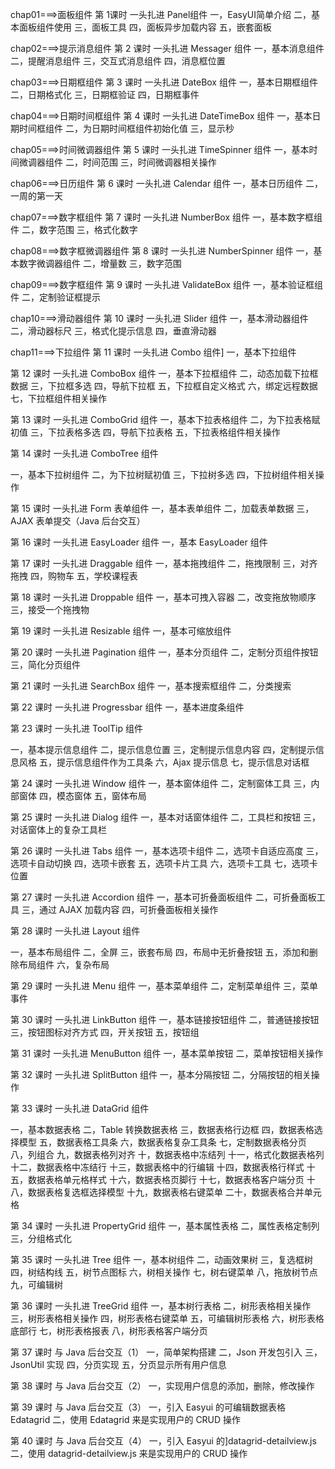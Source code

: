 chap01===>面板组件
第 1课时 一头扎进 Panel组件
一，EasyUI简单介绍 
二，基本面板组件使用 
三，面板工具
 四，面板异步加载内容 
 五，嵌套面板
 
chap02===>提示消息组件
第 2 课时 一头扎进 Messager 组件
 一，基本消息组件
二，提醒消息组件
三，交互式消息组件
四，消息框位置

chap03===>日期框组件
第 3 课时 一头扎进 DateBox 组件
一，基本日期框组件
二，日期格式化
三，日期框验证	
四，日期框事件

chap04===>日期时间框组件
第 4 课时 一头扎进 DateTimeBox 组件
一，基本日期时间框组件
二，为日期时间框组件初始化值
三，显示秒

chap05===>时间微调器组件
第 5 课时 一头扎进 TimeSpinner 组件
一，基本时间微调器组件
二，时间范围
三，时间微调器相关操作

chap06===>日历组件
第 6 课时 一头扎进 Calendar 组件
一，基本日历组件
二，一周的第一天

chap07===>数字框组件
第 7 课时 一头扎进 NumberBox 组件
一，基本数字框组件
二，数字范围
三，格式化数字

chap08===>数字框微调器组件
第 8 课时 一头扎进 NumberSpinner 组件
一，基本数字微调器组件
二，增量数
三，数字范围


chap09===>数字框组件
第 9 课时 一头扎进 ValidateBox 组件
一，基本验证框组件
二，定制验证框提示


chap10===>滑动器组件
第 10 课时 一头扎进 Slider 组件
一，基本滑动器组件
二，滑动器标尺
三，格式化提示信息
四，垂直滑动器

chap11===>下拉组件
第 11 课时 一头扎进 Combo 组件]
一，基本下拉组件

第 12 课时 一头扎进 ComboBox 组件
一，基本下拉框组件
二，动态加载下拉框数据
三，下拉框多选
四，导航下拉框
五，下拉框自定义格式
六，绑定远程数据
七，下拉框组件相关操作

第 13 课时 一头扎进 ComboGrid 组件
一，基本下拉表格组件
二，为下拉表格赋初值
三，下拉表格多选
四，导航下拉表格
五，下拉表格组件相关操作

第 14 课时 一头扎进 ComboTree 组件

一，基本下拉树组件
二，为下拉树赋初值
三，下拉树多选
四，下拉树组件相关操作


第 15 课时 一头扎进 Form 表单组件
一，基本表单组件
二，加载表单数据
三，AJAX 表单提交（Java 后台交互）

第 16 课时 一头扎进 EasyLoader 组件
一，基本 EasyLoader 组件

第 17 课时 一头扎进 Draggable 组件
一，基本拖拽组件
二，拖拽限制
三，对齐拖拽
四，购物车
五，学校课程表

第 18 课时 一头扎进 Droppable 组件
一，基本可拽入容器
二，改变拖放物顺序
三，接受一个拖拽物

第 19 课时 一头扎进 Resizable 组件
一，基本可缩放组件


第 20 课时 一头扎进 Pagination 组件
一，基本分页组件
二，定制分页组件按钮
三，简化分页组件

第 21 课时 一头扎进 SearchBox 组件
一，基本搜索框组件
二，分类搜索


第 22 课时 一头扎进 Progressbar 组件
一，基本进度条组件

第 23 课时 一头扎进 ToolTip 组件

一，基本提示信息组件
二，提示信息位置
三，定制提示信息内容
四，定制提示信息风格
五，提示信息组件作为工具条
六，Ajax 提示信息
七，提示信息对话框

第 24 课时 一头扎进 Window 组件
一，基本窗体组件
二，定制窗体工具
三，内部窗体
四，模态窗体
五，窗体布局

第 25 课时 一头扎进 Dialog 组件
一，基本对话窗体组件
二，工具栏和按钮
三，对话窗体上的复杂工具栏

第 26 课时 一头扎进 Tabs 组件
一，基本选项卡组件
二，选项卡自适应高度
三，选项卡自动切换
四，选项卡嵌套
五，选项卡片工具
六，选项卡工具
七，选项卡位置


第 27 课时 一头扎进 Accordion 组件
一，基本可折叠面板组件
二，可折叠面板工具
三，通过 AJAX 加载内容
四，可折叠面板相关操作


第 28 课时 一头扎进 Layout 组件

一，基本布局组件
二，全屏
三，嵌套布局
四，布局中无折叠按钮
五，添加和删除布局组件
六，复杂布局

第 29 课时 一头扎进 Menu 组件
一，基本菜单组件
二，定制菜单组件
三，菜单事件

第 30 课时 一头扎进 LinkButton 组件
一，基本链接按钮组件
二，普通链接按钮
三，按钮图标对齐方式
四，开关按钮
五，按钮组

第 31 课时 一头扎进 MenuButton 组件
一，基本菜单按钮
二，菜单按钮相关操作

第 32 课时 一头扎进 SplitButton 组件
一，基本分隔按钮
二，分隔按钮的相关操作


第 33 课时 一头扎进 DataGrid 组件

一，基本数据表格
二，Table 转换数据表格
三，数据表格行边框
四，数据表格选择模型
五，数据表格工具条
六，数据表格复杂工具条
七，定制数据表格分页
八，列组合
九，数据表格列对齐
十，数据表格中冻结列
十一，格式化数据表格列
十二，数据表格中冻结行
十三，数据表格中的行编辑
十四，数据表格行样式
十五，数据表格单元格样式
十六，数据表格页脚行
十七，数据表格客户端分页
十八，数据表格复选框选择模型
十九，数据表格右键菜单
二十，数据表格合并单元格


第 34 课时 一头扎进 PropertyGrid 组件
一，基本属性表格
二，属性表格定制列
三，分组格式化

第 35 课时 一头扎进 Tree 组件
一，基本树组件
二，动画效果树
三，复选框树
四，树结构线
五，树节点图标
六，树相关操作
七，树右键菜单
八，拖放树节点
九，可编辑树


第 36 课时 一头扎进 TreeGrid 组件
一，基本树行表格
二，树形表格相关操作
三，树形表格相关操作
四，树形表格右键菜单
五，可编辑树形表格
六，树形表格底部行
七，树形表格报表
八，树形表格客户端分页


第 37 课时 与 Java 后台交互（1）
一，简单架构搭建
二，Json 开发包引入
三，JsonUtil 实现
四，分页实现
五，分页显示所有用户信息


第 38 课时 与 Java 后台交互（2）
一，实现用户信息的添加，删除，修改操作

第 39 课时 与 Java 后台交互（3）
一，引入 Easyui 的可编辑数据表格 Edatagrid
二，使用 Edatagrid 来是实现用户的 CRUD 操作


第 40 课时 与 Java 后台交互（4）
一，引入 Easyui 的]datagrid-detailview.js
二，使用 datagrid-detailview.js 来是实现用户的 CRUD 操作
















